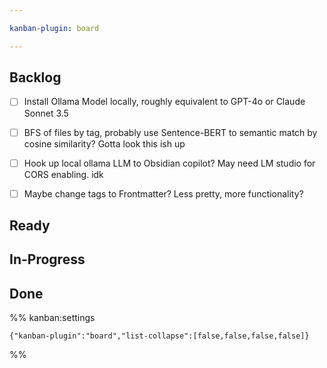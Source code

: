 ```yaml
---

kanban-plugin: board

---
```


## Backlog

- [ ] Install Ollama Model locally, roughly equivalent to GPT-4o or Claude Sonnet 3.5
- [ ] BFS of files by tag, probably use Sentence-BERT to semantic match by cosine similarity? Gotta look this ish up
- [ ] Hook up local ollama LLM to Obsidian copilot? May need LM studio for CORS enabling. idk
- [ ] Maybe change tags to Frontmatter? Less pretty, more functionality?


## Ready



## In-Progress



## Done





%% kanban:settings
```
{"kanban-plugin":"board","list-collapse":[false,false,false,false]}
```
%%